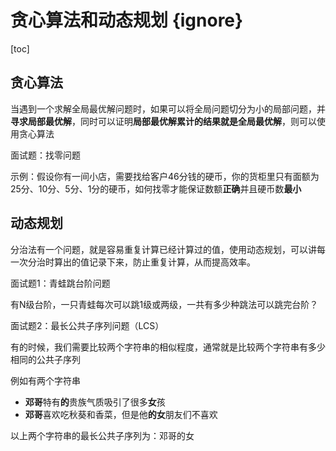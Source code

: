 # 贪心算法和动态规划 {ignore}

[toc]

## 贪心算法

当遇到一个求解全局最优解问题时，如果可以将全局问题切分为小的局部问题，并**寻求局部最优解**，同时可以证明**局部最优解累计的结果就是全局最优解**，则可以使用贪心算法

面试题：找零问题

示例：假设你有一间小店，需要找给客户46分钱的硬币，你的货柜里只有面额为25分、10分、5分、1分的硬币，如何找零才能保证数额**正确**并且硬币数**最小**

## 动态规划

分治法有一个问题，就是容易重复计算已经计算过的值，使用动态规划，可以讲每一次分治时算出的值记录下来，防止重复计算，从而提高效率。

面试题1：青蛙跳台阶问题

有N级台阶，一只青蛙每次可以跳1级或两级，一共有多少种跳法可以跳完台阶？

面试题2：最长公共子序列问题（LCS）

有的时候，我们需要比较两个字符串的相似程度，通常就是比较两个字符串有多少相同的公共子序列

例如有两个字符串

- **邓哥**特有**的**贵族气质吸引了很多**女**孩
- **邓哥**喜欢吃秋葵和香菜，但是他**的女**朋友们不喜欢

以上两个字符串的最长公共子序列为：邓哥的女